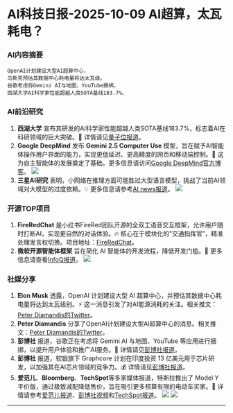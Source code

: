 
# AI科技日报-2025-10-09 AI超算，太瓦耗电？
### **AI内容摘要**
```
OpenAI计划建设大型AI超算中心，
马斯克预估其数据中心耗电量将达太瓦级。
谷歌考虑将Gemini AI与地图、YouTube捆绑。
西湖大学AI科学家性能超越人类SOTA基线183.7%。
```
### AI前沿研究
1.  **西湖大学** 宣布其研发的AI科学家性能超越人类SOTA基线183.7%，标志着AI在科研领域的巨大突破。🚀 详情请见[量子位报道](https://www.qbitai.com/2025/10/339884.html)。
2.  **Google DeepMind** 发布 **Gemini 2.5 Computer Use** 模型，旨在赋予AI智能体操作用户界面的能力，实现更低延迟、更高精度的网页和移动端控制。🤖 这为自主智能体的发展奠定了基础。更多信息请访问[Google DeepMind官方博客](https://deepmind.google/discover/blog/introducing-the-gemini-2-5-computer-use-model/)。
    ![](https://storage.googleapis.com/gweb-uniblog-publish-prod/images/CTU_16x9_RD8-V01.width-1300.png)
3.  **三星AI研究** 表明，小网络在推理方面可能胜过大型语言模型，挑战了当前AI领域对大模型的过度依赖。💡 更多信息请参考[AI news报道](https://www.artificialintelligence-news.com/news/samsung-tiny-ai-model-beats-giant-reasoning-llms/)。
    ![](https://www.artificialintelligence-news.com/wp-content/uploads/2025/10/image-1.png)
### 开源TOP项目
1.  **FireRedChat** 是小红书FireRed团队开源的全双工语音交互框架，允许用户随时打断AI，实现更自然的对话体验。🔥 核心在于模块化的"交通指挥官”，精准处理发言权切换。项目地址：[FireRedChat](https://x.com/shao__meng/status/1975740120029593697)。
2.  **微软开源智能体框架** 旨在简化 AI 智能体的开发流程，降低开发门槛。🤖 更多信息请查看[InfoQ报道](https://www.infoq.cn/article/o3iff3Y7MIcbUHN2Juho?utm_source=rss&utm_medium=article)。
    ![](https://static001.geekbang.org/static/infoq/img/infoq_icon.jpg)
### 社媒分享
1.  **Elon Musk** 透露，OpenAI 计划建设大型 AI 超算中心，并预估其数据中心耗电量将达到太瓦级别。⚡️ 这一消息引发了对AI能源消耗的关注。相关推文：[Peter Diamandis的Twitter](https://x.com/PeterDiamandis/status/1975955129196024238)。
2.  **Peter Diamandis** 分享了OpenAI计划建设大型AI超算中心的消息。相关推文：[Peter Diamandis的Twitter](https://x.com/PeterDiamandis/status/1975871443675070965)。
3.  **彭博社** 报道，谷歌正在考虑将 Gemini AI 与地图、YouTube 等应用进行捆绑，以提升用户体验和推广AI服务。📱 详情请见[彭博社报道](https://www.bloomberg.com/news/articles/2025-10-08/google-wants-right-to-bundle-gemini-ai-app-with-maps-youtube)。
4.  **彭博社** 报道，软银旗下 Graphcore 计划在印度投资 13 亿美元用于芯片研发，以加强其在AI芯片领域的竞争力。💰 详情请见[彭博社报道](https://www.bloomberg.com/news/articles/2025-10-08/softbank-s-graphcore-plans-1-billion-chip-investment-in-india)。
5.  **爱范儿**、**Bloomberg**、**TechSpot**等多家媒体报道，特斯拉推出了 Model Y 平价版，通过极致减配降低售价，旨在吸引更多预算有限的电动车买家。🚗 详情请参考[爱范儿报道](https://www.ifanr.com/544951)、[彭博社视频](https://www.bloomberg.com/news/videos/2025-10-08/tesla-unveils-cheaper-versions-of-the-model-3-and-y-video)和[TechSpot报道](https://www.techspot.com/news/109779-tesla-targets-budget-ev-buyers-pared-down-model.html)。
    ![](https://assets.bwbx.io/images/users/iqjWHBFdfxIU/iKgMZCSODtwE/v3/-1x-1.jpg)
    ![](https://www.techspot.com/images2/news/ts3_thumbs/2025/10/2025-10-08-ts3_thumbs-597.jpg)
---